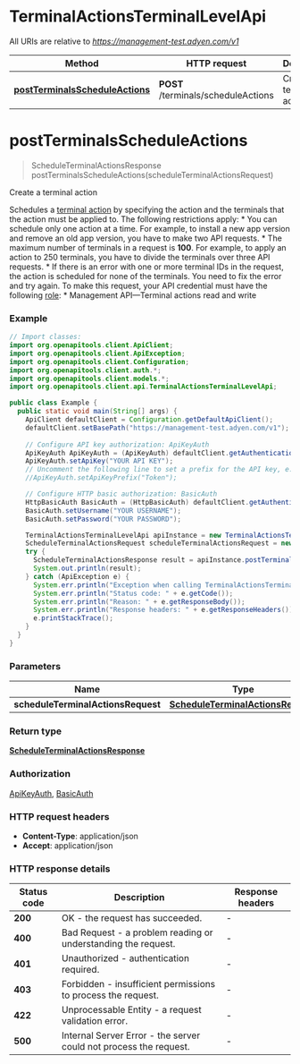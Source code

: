 # TerminalActionsTerminalLevelApi

All URIs are relative to *https://management-test.adyen.com/v1*

Method | HTTP request | Description
------------- | ------------- | -------------
[**postTerminalsScheduleActions**](TerminalActionsTerminalLevelApi.md#postTerminalsScheduleActions) | **POST** /terminals/scheduleActions | Create a terminal action


<a name="postTerminalsScheduleActions"></a>
# **postTerminalsScheduleActions**
> ScheduleTerminalActionsResponse postTerminalsScheduleActions(scheduleTerminalActionsRequest)

Create a terminal action

Schedules a [terminal action](https://docs.adyen.com/point-of-sale/automating-terminal-management/terminal-actions-api) by specifying the action and the terminals that the action must be applied to.   The following restrictions apply: * You can schedule only one action at a time. For example, to install a new app version and remove an old app version, you have to make two API requests.  * The maximum number of terminals in a request is **100**. For example, to apply an action to 250 terminals, you have to divide the terminals over three API requests.  * If there is an error with one or more terminal IDs in the request, the action is scheduled for none of the terminals. You need to fix the error and try again.   To make this request, your API credential must have the following [role](https://docs.adyen.com/development-resources/api-credentials#api-permissions): * Management API—Terminal actions read and write

### Example
```java
// Import classes:
import org.openapitools.client.ApiClient;
import org.openapitools.client.ApiException;
import org.openapitools.client.Configuration;
import org.openapitools.client.auth.*;
import org.openapitools.client.models.*;
import org.openapitools.client.api.TerminalActionsTerminalLevelApi;

public class Example {
  public static void main(String[] args) {
    ApiClient defaultClient = Configuration.getDefaultApiClient();
    defaultClient.setBasePath("https://management-test.adyen.com/v1");
    
    // Configure API key authorization: ApiKeyAuth
    ApiKeyAuth ApiKeyAuth = (ApiKeyAuth) defaultClient.getAuthentication("ApiKeyAuth");
    ApiKeyAuth.setApiKey("YOUR API KEY");
    // Uncomment the following line to set a prefix for the API key, e.g. "Token" (defaults to null)
    //ApiKeyAuth.setApiKeyPrefix("Token");

    // Configure HTTP basic authorization: BasicAuth
    HttpBasicAuth BasicAuth = (HttpBasicAuth) defaultClient.getAuthentication("BasicAuth");
    BasicAuth.setUsername("YOUR USERNAME");
    BasicAuth.setPassword("YOUR PASSWORD");

    TerminalActionsTerminalLevelApi apiInstance = new TerminalActionsTerminalLevelApi(defaultClient);
    ScheduleTerminalActionsRequest scheduleTerminalActionsRequest = new ScheduleTerminalActionsRequest(); // ScheduleTerminalActionsRequest | 
    try {
      ScheduleTerminalActionsResponse result = apiInstance.postTerminalsScheduleActions(scheduleTerminalActionsRequest);
      System.out.println(result);
    } catch (ApiException e) {
      System.err.println("Exception when calling TerminalActionsTerminalLevelApi#postTerminalsScheduleActions");
      System.err.println("Status code: " + e.getCode());
      System.err.println("Reason: " + e.getResponseBody());
      System.err.println("Response headers: " + e.getResponseHeaders());
      e.printStackTrace();
    }
  }
}
```

### Parameters

Name | Type | Description  | Notes
------------- | ------------- | ------------- | -------------
 **scheduleTerminalActionsRequest** | [**ScheduleTerminalActionsRequest**](ScheduleTerminalActionsRequest.md)|  | [optional]

### Return type

[**ScheduleTerminalActionsResponse**](ScheduleTerminalActionsResponse.md)

### Authorization

[ApiKeyAuth](../README.md#ApiKeyAuth), [BasicAuth](../README.md#BasicAuth)

### HTTP request headers

 - **Content-Type**: application/json
 - **Accept**: application/json

### HTTP response details
| Status code | Description | Response headers |
|-------------|-------------|------------------|
**200** | OK - the request has succeeded. |  -  |
**400** | Bad Request - a problem reading or understanding the request. |  -  |
**401** | Unauthorized - authentication required. |  -  |
**403** | Forbidden - insufficient permissions to process the request. |  -  |
**422** | Unprocessable Entity - a request validation error. |  -  |
**500** | Internal Server Error - the server could not process the request. |  -  |

